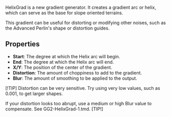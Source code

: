HelixGrad is a new gradient generator. It creates a gradient arc or helix, which can serve as the base for slope oriented terrains.

This gradient can be useful for distorting or modifying other noises, such as the Advanced Perlin's shape or distortion guides.

## Properties

- **Start**: The degree at which the Helix arc will begin.
- **End**: The degree at which the Helix arc will end.
- **X/Y**: The position of the center of the gradient.
- **Distortion**: The amount of choppiness to add to the gradient.
- **Blur**: The amount of smoothing to be applied to the output.

[!TIP]
Distortion can be very sensitive. Try using very low values, such as 0.001, to get larger shapes. 

If your distortion looks too abrupt, use a medium or high Blur value to compensate. See GG2-HelixGrad-1.tmd.
[TIP!]
